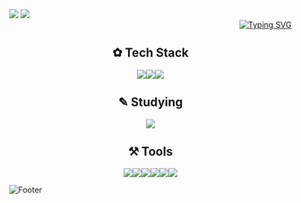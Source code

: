 
<img src="https://capsule-render.vercel.app/api?type=rounded&color=7BD1D2&height=100&width=1000&section=header&text=%E2%8A%B1My%20GitHub%20Profile%E2%8A%B0%20&fontSize=30&fontColor=FFFFFF&fontAlign=50" />


<img src="https://capsule-render.vercel.app/api?type=venom&color=ECEFF1&height=200&section=header&text=Hwang%20hye%20won&fontSize=70"/>

<div align="right">
<a href="https://git.io/typing-svg"><img src="https://readme-typing-svg.demolab.com?font=footlight MT light&pause=1000&random=false&width=435&lines=Hello,+World!" alt="Typing SVG" /></a>
</div>

<h2 align="center"> ✿ Tech Stack </h2>

<div align="center">
<img src="https://img.shields.io/badge/html5-91DDCF.svg?style=for-the-badge&logo=html5&logoColor=E34F26" /><img src="https://img.shields.io/badge/css3-91DDCF.svg?style=for-the-badge&logo=css3&logoColor=1572B6" /><img src="https://img.shields.io/badge/javascript-91DDCF.svg?style=for-the-badge&logo=javascript&logoColor=F7DF1E" />
</div>



<h2 align="center"> ✎ Studying  </h2>

<div align="center">
<img src="https://img.shields.io/badge/spring-F7F9F2.svg?style=for-the-badge&logo=spring&logoColor=1572B6" />
</div>


<h2 align="center"> ⚒ Tools  </h2>
<div align="center">
<img src="https://img.shields.io/badge/github-E8C5E5.svg?style=for-the-badge&logo=github&logoColor=181717" /><img src="https://img.shields.io/badge/eclipseide-E8C5E5.svg?style=for-the-badge&logo=eclipseide&logoColor=2C2255" /><img src="https://img.shields.io/badge/androidstudio-E8C5E5.svg?style=for-the-badge&logo=androidstudio&logoColor=3DDC84" /><img src="https://img.shields.io/badge/dbeaver-E8C5E5.svg?style=for-the-badge&logo=dbeaver&logoColor=382923" /><img src="https://img.shields.io/badge/sublimetext-E8C5E5.svg?style=for-the-badge&logo=sublimetext&logoColor=FF9800" /><img src="https://img.shields.io/badge/adobephotoshop-E8C5E5.svg?style=for-the-badge&logo=adobephotoshop&logoColor=31A8FF" />
</div>

![Footer](https://capsule-render.vercel.app/api?type=waving&color=0:ECEFF1,100:7BD1D2&height=200&section=footer)
